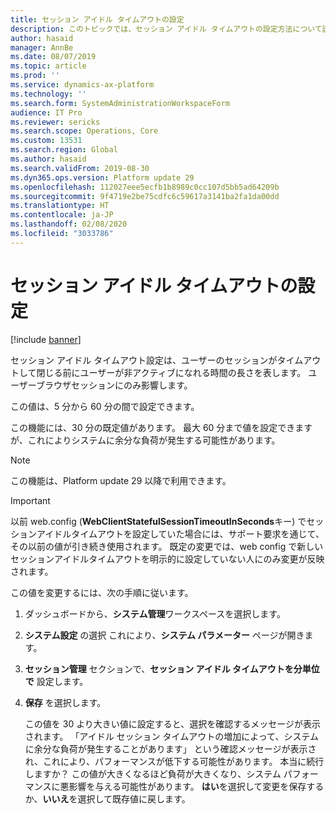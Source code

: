 ```yaml
---
title: セッション アイドル タイムアウトの設定
description: このトピックでは、セッション アイドル タイムアウトの設定方法について説明します。
author: hasaid
manager: AnnBe
ms.date: 08/07/2019
ms.topic: article
ms.prod: ''
ms.service: dynamics-ax-platform
ms.technology: ''
ms.search.form: SystemAdministrationWorkspaceForm
audience: IT Pro
ms.reviewer: sericks
ms.search.scope: Operations, Core
ms.custom: 13531
ms.search.region: Global
ms.author: hasaid
ms.search.validFrom: 2019-08-30
ms.dyn365.ops.version: Platform update 29
ms.openlocfilehash: 112027eee5ecfb1b8989c0cc107d5bb5ad64209b
ms.sourcegitcommit: 9f4719e2be75cdfc6c59617a3141ba2fa1da00dd
ms.translationtype: HT
ms.contentlocale: ja-JP
ms.lasthandoff: 02/08/2020
ms.locfileid: "3033786"
---
```

# <a name="set-the-session-idle-timeout"></a>セッション アイドル タイムアウトの設定

[!include [banner](../includes/banner.md)]


セッション アイドル タイムアウト設定は、ユーザーのセッションがタイムアウトして閉じる前にユーザーが非アクティブになれる時間の長さを表します。 ユーザーブラウザセッションにのみ影響します。

この値は、5 分から 60 分の間で設定できます。

この機能には、30 分の既定値があります。 最大 60 分まで値を設定できますが、これによりシステムに余分な負荷が発生する可能性があります。

> [!NOTE] 
> この機能は、Platform update 29 以降で利用できます。

> [!IMPORTANT]
> 以前 web.config (**WebClientStatefulSessionTimeoutInSeconds**キー) でセッションアイドルタイムアウトを設定していた場合には、サポート要求を通じて、その以前の値が引き続き使用されます。 既定の変更では、web config で新しいセッションアイドルタイムアウトを明示的に設定していない人にのみ変更が反映されます。

この値を変更するには、次の手順に従います。

1. ダッシュボードから、**システム管理**ワークスペースを選択します。
2. **システム設定** の選択 これにより、**システム パラメーター** ページが開きます。
3. **セッション管理** セクションで、**セッション アイドル タイムアウトを分単位で** 設定します。
4. **保存** を選択します。 

    この値を 30 より大きい値に設定すると、選択を確認するメッセージが表示されます。 「アイドル セッション タイムアウトの増加によって、システムに余分な負荷が発生することがあります」 という確認メッセージが表示され、これにより、パフォーマンスが低下する可能性があります。 本当に続行しますか？ この値が大きくなるほど負荷が大きくなり、システム パフォーマンスに悪影響を与える可能性があります。 **はい**を選択して変更を保存するか、**いいえ**を選択して既存値に戻します。


